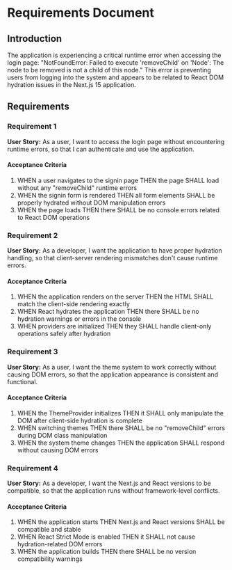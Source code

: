 # Requirements Document

## Introduction

The application is experiencing a critical runtime error when accessing the login page: "NotFoundError: Failed to execute 'removeChild' on 'Node': The node to be removed is not a child of this node." This error is preventing users from logging into the system and appears to be related to React DOM hydration issues in the Next.js 15 application.

## Requirements

### Requirement 1

**User Story:** As a user, I want to access the login page without encountering runtime errors, so that I can authenticate and use the application.

#### Acceptance Criteria

1. WHEN a user navigates to the signin page THEN the page SHALL load without any "removeChild" runtime errors
2. WHEN the signin form is rendered THEN all form elements SHALL be properly hydrated without DOM manipulation errors
3. WHEN the page loads THEN there SHALL be no console errors related to React DOM operations

### Requirement 2

**User Story:** As a developer, I want the application to have proper hydration handling, so that client-server rendering mismatches don't cause runtime errors.

#### Acceptance Criteria

1. WHEN the application renders on the server THEN the HTML SHALL match the client-side rendering exactly
2. WHEN React hydrates the application THEN there SHALL be no hydration warnings or errors in the console
3. WHEN providers are initialized THEN they SHALL handle client-only operations safely after hydration

### Requirement 3

**User Story:** As a user, I want the theme system to work correctly without causing DOM errors, so that the application appearance is consistent and functional.

#### Acceptance Criteria

1. WHEN the ThemeProvider initializes THEN it SHALL only manipulate the DOM after client-side hydration is complete
2. WHEN switching themes THEN there SHALL be no "removeChild" errors during DOM class manipulation
3. WHEN the system theme changes THEN the application SHALL respond without causing DOM errors

### Requirement 4

**User Story:** As a developer, I want the Next.js and React versions to be compatible, so that the application runs without framework-level conflicts.

#### Acceptance Criteria

1. WHEN the application starts THEN Next.js and React versions SHALL be compatible and stable
2. WHEN React Strict Mode is enabled THEN it SHALL not cause hydration-related DOM errors
3. WHEN the application builds THEN there SHALL be no version compatibility warnings